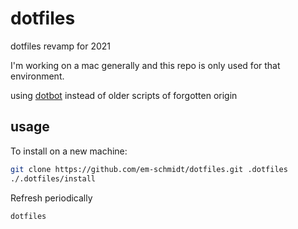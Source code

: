 # dotfiles

dotfiles revamp for 2021

I'm working on a mac generally and this repo is only used for that environment.

using [dotbot](https://github.com/anishathalye/dotbot) instead of older scripts of forgotten origin

## usage

To install on a new machine:

```sh
git clone https://github.com/em-schmidt/dotfiles.git .dotfiles
./.dotfiles/install
```

Refresh periodically

```sh
dotfiles
```
